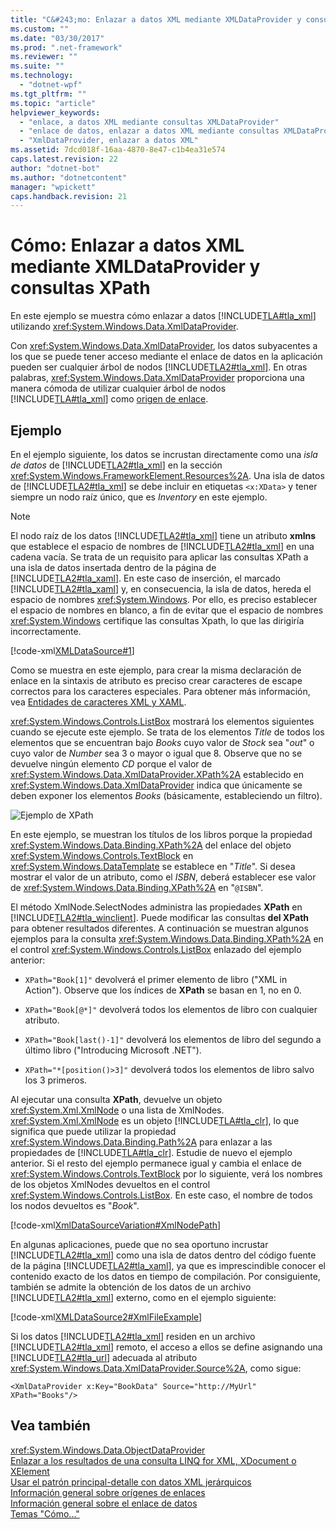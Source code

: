 ```yaml
---
title: "C&#243;mo: Enlazar a datos XML mediante XMLDataProvider y consultas XPath | Microsoft Docs"
ms.custom: ""
ms.date: "03/30/2017"
ms.prod: ".net-framework"
ms.reviewer: ""
ms.suite: ""
ms.technology: 
  - "dotnet-wpf"
ms.tgt_pltfrm: ""
ms.topic: "article"
helpviewer_keywords: 
  - "enlace, a datos XML mediante consultas XMLDataProvider"
  - "enlace de datos, enlazar a datos XML mediante consultas XMLDataProvider"
  - "XmlDataProvider, enlazar a datos XML"
ms.assetid: 7dcd018f-16aa-4870-8e47-c1b4ea31e574
caps.latest.revision: 22
author: "dotnet-bot"
ms.author: "dotnetcontent"
manager: "wpickett"
caps.handback.revision: 21
---
```

# C&#243;mo: Enlazar a datos XML mediante XMLDataProvider y consultas XPath
En este ejemplo se muestra cómo enlazar a datos [!INCLUDE[TLA#tla_xml](../../../../includes/tlasharptla-xml-md.md)] utilizando <xref:System.Windows.Data.XmlDataProvider>.  
  
 Con <xref:System.Windows.Data.XmlDataProvider>, los datos subyacentes a los que se puede tener acceso mediante el enlace de datos en la aplicación pueden ser cualquier árbol de nodos [!INCLUDE[TLA2#tla_xml](../../../../includes/tla2sharptla-xml-md.md)].  En otras palabras, <xref:System.Windows.Data.XmlDataProvider> proporciona una manera cómoda de utilizar cualquier árbol de nodos [!INCLUDE[TLA#tla_xml](../../../../includes/tlasharptla-xml-md.md)] como [origen de enlace](GTMT).  
  
## Ejemplo  
 En el ejemplo siguiente, los datos se incrustan directamente como una *isla de datos* de [!INCLUDE[TLA2#tla_xml](../../../../includes/tla2sharptla-xml-md.md)] en la sección <xref:System.Windows.FrameworkElement.Resources%2A>.  Una isla de datos de [!INCLUDE[TLA2#tla_xml](../../../../includes/tla2sharptla-xml-md.md)] se debe incluir en etiquetas `<x:XData>` y tener siempre un nodo raíz único, que es *Inventory* en este ejemplo.  
  
> [!NOTE]
>  El nodo raíz de los datos [!INCLUDE[TLA2#tla_xml](../../../../includes/tla2sharptla-xml-md.md)] tiene un atributo **xmlns** que establece el espacio de nombres de [!INCLUDE[TLA2#tla_xml](../../../../includes/tla2sharptla-xml-md.md)] en una cadena vacía.  Se trata de un requisito para aplicar las consultas XPath a una isla de datos insertada dentro de la página de [!INCLUDE[TLA2#tla_xaml](../../../../includes/tla2sharptla-xaml-md.md)].  En este caso de inserción, el marcado [!INCLUDE[TLA2#tla_xaml](../../../../includes/tla2sharptla-xaml-md.md)] y, en consecuencia, la isla de datos, hereda el espacio de nombres <xref:System.Windows>.  Por ello, es preciso establecer el espacio de nombres en blanco, a fin de evitar que el espacio de nombres <xref:System.Windows> certifique las consultas Xpath, lo que las dirigiría incorrectamente.  
  
 [!code-xml[XMLDataSource#1](../../../../samples/snippets/csharp/VS_Snippets_Wpf/XmlDataSource/CS/Window1.xaml#1)]  
  
 Como se muestra en este ejemplo, para crear la misma declaración de enlace en la sintaxis de atributo es preciso crear caracteres de escape correctos para los caracteres especiales.  Para obtener más información, vea [Entidades de caracteres XML y XAML](../../../../docs/framework/xaml-services/xml-character-entities-and-xaml.md).  
  
 <xref:System.Windows.Controls.ListBox> mostrará los elementos siguientes cuando se ejecute este ejemplo.  Se trata de los elementos *Title* de todos los elementos que se encuentran bajo *Books* cuyo valor de *Stock* sea "*out*" o cuyo valor de *Number* sea 3 o mayor o igual que 8.  Observe que no se devuelve ningún elemento *CD* porque el valor de <xref:System.Windows.Data.XmlDataProvider.XPath%2A> establecido en <xref:System.Windows.Data.XmlDataProvider> indica que únicamente se deben exponer los elementos *Books* \(básicamente, estableciendo un filtro\).  
  
 ![Ejemplo de XPath](../../../../docs/framework/wpf/data/media/xpathexample.png "XPathExample")  
  
 En este ejemplo, se muestran los títulos de los libros porque la propiedad <xref:System.Windows.Data.Binding.XPath%2A> del enlace del objeto <xref:System.Windows.Controls.TextBlock> en <xref:System.Windows.DataTemplate> se establece en "*Title*".  Si desea mostrar el valor de un atributo, como el *ISBN*, deberá establecer ese valor de <xref:System.Windows.Data.Binding.XPath%2A> en "`@ISBN`".  
  
 El método XmlNode.SelectNodes administra las propiedades **XPath** en [!INCLUDE[TLA2#tla_winclient](../../../../includes/tla2sharptla-winclient-md.md)].  Puede modificar las consultas **del XPath** para obtener resultados diferentes.  A continuación se muestran algunos ejemplos para la consulta <xref:System.Windows.Data.Binding.XPath%2A> en el control <xref:System.Windows.Controls.ListBox> enlazado del ejemplo anterior:  
  
-   `XPath="Book[1]"` devolverá el primer elemento de libro \("XML in Action"\).  Observe que los índices de **XPath** se basan en 1, no en 0.  
  
-   `XPath="Book[@*]"` devolverá todos los elementos de libro con cualquier atributo.  
  
-   `XPath="Book[last()-1]"` devolverá los elementos de libro del segundo a último libro \("Introducing Microsoft .NET"\).  
  
-   `XPath="*[position()>3]"` devolverá todos los elementos de libro salvo los 3 primeros.  
  
 Al ejecutar una consulta **XPath**, devuelve un objeto <xref:System.Xml.XmlNode> o una lista de XmlNodes.  <xref:System.Xml.XmlNode> es un objeto [!INCLUDE[TLA#tla_clr](../../../../includes/tlasharptla-clr-md.md)], lo que significa que puede utilizar la propiedad <xref:System.Windows.Data.Binding.Path%2A> para enlazar a las propiedades de [!INCLUDE[TLA#tla_clr](../../../../includes/tlasharptla-clr-md.md)].  Estudie de nuevo el ejemplo anterior.  Si el resto del ejemplo permanece igual y cambia el enlace de <xref:System.Windows.Controls.TextBlock> por lo siguiente, verá los nombres de los objetos XmlNodes devueltos en el control <xref:System.Windows.Controls.ListBox>.  En este caso, el nombre de todos los nodos devueltos es "*Book*".  
  
 [!code-xml[XmlDataSourceVariation#XmlNodePath](../../../../samples/snippets/csharp/VS_Snippets_Wpf/XmlDataSourceVariation/CS/Page1.xaml#xmlnodepath)]  
  
 En algunas aplicaciones, puede que no sea oportuno incrustar [!INCLUDE[TLA2#tla_xml](../../../../includes/tla2sharptla-xml-md.md)] como una isla de datos dentro del código fuente de la página [!INCLUDE[TLA2#tla_xaml](../../../../includes/tla2sharptla-xaml-md.md)], ya que es imprescindible conocer el contenido exacto de los datos en tiempo de compilación.  Por consiguiente, también se admite la obtención de los datos de un archivo [!INCLUDE[TLA2#tla_xml](../../../../includes/tla2sharptla-xml-md.md)] externo, como en el ejemplo siguiente:  
  
 [!code-xml[XMLDataSource2#XmlFileExample](../../../../samples/snippets/csharp/VS_Snippets_Wpf/XmlDataSource2/CS/Window1.xaml#xmlfileexample)]  
  
 Si los datos [!INCLUDE[TLA2#tla_xml](../../../../includes/tla2sharptla-xml-md.md)] residen en un archivo [!INCLUDE[TLA2#tla_xml](../../../../includes/tla2sharptla-xml-md.md)] remoto, el acceso a ellos se define asignando una [!INCLUDE[TLA2#tla_url](../../../../includes/tla2sharptla-url-md.md)] adecuada al atributo <xref:System.Windows.Data.XmlDataProvider.Source%2A>, como sigue:  
  
```  
<XmlDataProvider x:Key="BookData" Source="http://MyUrl" XPath="Books"/>  
```  
  
## Vea también  
 <xref:System.Windows.Data.ObjectDataProvider>   
 [Enlazar a los resultados de una consulta LINQ for XML, XDocument o XElement](../../../../docs/framework/wpf/data/how-to-bind-to-xdocument-xelement-or-linq-for-xml-query-results.md)   
 [Usar el patrón principal\-detalle con datos XML jerárquicos](../../../../docs/framework/wpf/data/how-to-use-the-master-detail-pattern-with-hierarchical-xml-data.md)   
 [Información general sobre orígenes de enlaces](../../../../docs/framework/wpf/data/binding-sources-overview.md)   
 [Información general sobre el enlace de datos](../../../../docs/framework/wpf/data/data-binding-overview.md)   
 [Temas "Cómo..."](../../../../docs/framework/wpf/data/data-binding-how-to-topics.md)